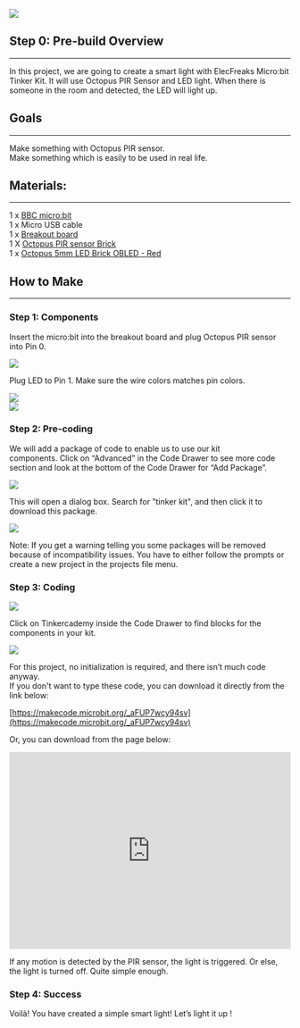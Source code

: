

![](https://i.imgur.com/hEALUQr.jpg)  

## Step 0: Pre-build Overview   
---
In this project, we are going to create a smart light with ElecFreaks Micro:bit Tinker Kit. It will use Octopus PIR Sensor and LED light. When there is someone in the room and detected, the LED will light up.   

## Goals  
---

Make something with Octopus PIR sensor.  
Make something which is easily to be used in real life.  


## Materials:      
--- 

1 x [BBC micro:bit](http://www.elecfreaks.com/estore/micro-bit-board.html)  
1 x Micro USB cable  
1 x [Breakout board](http://www.elecfreaks.com/estore/elecfreaks-micro-bit-breakout-board.html)  
1 X [Octopus PIR sensor Brick](https://www.elecfreaks.com/estore/pir-sensor-brick.html)  
1 x [Octopus 5mm LED Brick OBLED - Red](https://www.elecfreaks.com/estore/octopus-5mm-led-brick-obled-red.html)  


## How to Make  
---
### Step 1: Components  
Insert the micro:bit into the breakout board and plug Octopus PIR sensor into Pin 0.  

![](https://i.imgur.com/y4rPaD2.jpg)  

Plug LED to Pin 1. Make sure the wire colors matches pin colors.  

![](https://i.imgur.com/f2mpSkX.jpg)  
![](https://i.imgur.com/ZhIpbTH.jpg)  

### Step 2: Pre-coding  
We will add a package of code to enable us to use our kit components. Click on “Advanced” in the Code Drawer to see more code section and look at the bottom of the Code Drawer for “Add Package”.  

![](https://i.imgur.com/EbsfYUB.jpg)  

This will open a dialog box. Search for "tinker kit", and then click it to download this package.  

![](https://i.imgur.com/Ry7hl2a.png)  

Note: If you get a warning telling you some packages will be removed because of incompatibility issues. You have to either follow the prompts or create a new project in the projects file menu.  

### Step 3: Coding  

![](https://i.imgur.com/LXlAX9g.jpg)  

Click on Tinkercademy inside the Code Drawer to find blocks for the components in your kit.  

![](https://i.imgur.com/LzcSQ8M.jpg)  

For this project, no initialization is required, and there isn’t much code anyway.  
If you don't want to type these code, you can download it directly from the link below:

[https://makecode.microbit.org/_aFUP7wcy94sv](https://makecode.microbit.org/_aFUP7wcy94sv)  

Or, you can download from the page below:  

<div style="position:relative;height:0;padding-bottom:70%;overflow:hidden;"><iframe style="position:absolute;top:0;left:0;width:100%;height:100%;" src="https://makecode.microbit.org/#pub:_aFUP7wcy94sv" frameborder="0" sandbox="allow-popups allow-forms allow-scripts allow-same-origin"></iframe></div>  

If any motion is detected by the PIR sensor, the light is triggered. Or else, the light is turned off. Quite simple enough.  

### Step 4: Success  

Voilà! You have created a simple smart light! Let’s light it up !  
